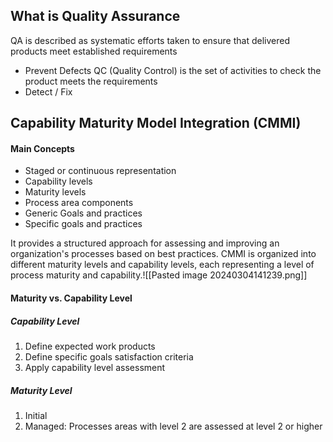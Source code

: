 ## What is Quality Assurance
QA is described as systematic efforts taken to ensure that delivered products meet established requirements
- Prevent Defects
QC (Quality Control) is the set of activities to check the product meets the requirements
- Detect / Fix

## Capability Maturity Model Integration (CMMI)
#### Main Concepts
- Staged or continuous representation
- Capability levels
- Maturity levels
- Process area components
- Generic Goals and practices
- Specific goals and practices

It provides a structured approach for assessing and improving an organization's processes based on best practices. CMMI is organized into different maturity levels and capability levels, each representing a level of process maturity and capability.![[Pasted image 20240304141239.png]]


#### Maturity vs. Capability Level
##### Capability Level
1. Define expected work products
2. Define specific goals satisfaction criteria
3. Apply capability level assessment
##### Maturity Level
1. Initial
2. Managed: Processes areas with level 2 are assessed at level 2 or higher
